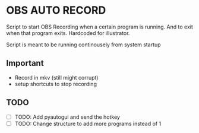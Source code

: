 # OBS AUTO RECORD
Script to start OBS Recording when a certain program is running. And to exit when that program exits. Hardcoded for illustrator.

Script is meant to be running continousely from system startup

## Important
- Record in mkv (still might corrupt)
- setup shortcuts to stop recording 

## TODO
- [ ] TODO: Add pyautogui and send the hotkey
- [ ] TODO: Change structure to add more programs instead of 1
